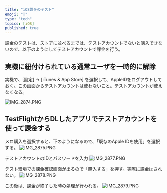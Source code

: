```yaml
---
title: "iOS課金のテスト"
emoji: "🦅"
type: "tech"
topics: [iOS]
published: true
---
```

課金のテストは、ストアに並べるまでは、テストアカウントでないと購入できないので、以下のようにしてテストアカウントで課金を行う。

## 実機に紐付けられている通常ユーザを一時的に解除

実機で、[設定] -> [iTunes & App Store] を選択して、AppleIDをログアウトしておく。この画面からテストアカウントは使わないこと。テストアカウントが使えなくなる。

![IMG_2874.PNG](https://qiita-image-store.s3.amazonaws.com/0/36927/dfeb7516-632c-f9e0-eb38-c49a0848c641.png "IMG_2874.PNG")

## TestFlightからDLしたアプリでテストアカウントを使って課金する

メロ購入を選択すると、下のようになるので、「既存のApple IDを使用」を選択する。
![IMG_2875.PNG](https://qiita-image-store.s3.amazonaws.com/0/36927/0ab253c5-f2ad-464f-4269-2a800239a828.png "IMG_2875.PNG")

テストアカウントのIDとパスワードを入力
![IMG_2877.PNG](https://qiita-image-store.s3.amazonaws.com/0/36927/fd9f7ca5-260c-3ffb-e98e-05043a237f99.png "IMG_2877.PNG")

テスト環境での課金確認画面が出るので「購入する」を押す。実際に課金はされない。
![IMG_2878.PNG](https://qiita-image-store.s3.amazonaws.com/0/36927/ec1aab2c-f1d6-4fbb-5d67-a5cccb633e4d.png "IMG_2878.PNG")

この後は、課金が終了した時の処理が行われる。
![IMG_2879.PNG](https://qiita-image-store.s3.amazonaws.com/0/36927/5a822b44-93cd-4c7a-6da3-f0c87e744271.png "IMG_2879.PNG")

